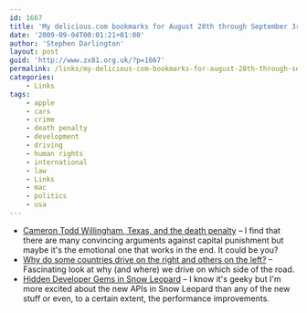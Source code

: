 ```yaml
---
id: 1667
title: 'My delicious.com bookmarks for August 28th through September 3rd'
date: '2009-09-04T00:01:21+01:00'
author: 'Stephen Darlington'
layout: post
guid: 'http://www.zx81.org.uk/?p=1667'
permalink: /links/my-delicious-com-bookmarks-for-august-28th-through-september-3rd.html
categories:
    - Links
tags:
    - apple
    - cars
    - crime
    - death penalty
    - development
    - driving
    - human rights
    - international
    - law
    - Links
    - mac
    - politics
    - usa
---
```


- [Cameron Todd Willingham, Texas, and the death penalty](http://www.newyorker.com/reporting/2009/09/07/090907fa_fact_grann?currentPage=all) – I find that there are many convincing arguments against capital punishment but maybe it's the emotional one that works in the end. It could be you?
- [Why do some countries drive on the right and others on the left?](<http://users.telenet.be/worldstandards/driving on the left.htm>) – Fascinating look at why (and where) we drive on which side of the road.
- [Hidden Developer Gems in Snow Leopard](http://waffle.wootest.net/2009/08/28/hidden-developer-gems-in-snow-leopard/) – I know it's geeky but I'm more excited about the new APIs in Snow Leopard than any of the new stuff or even, to a certain extent, the performance improvements.
